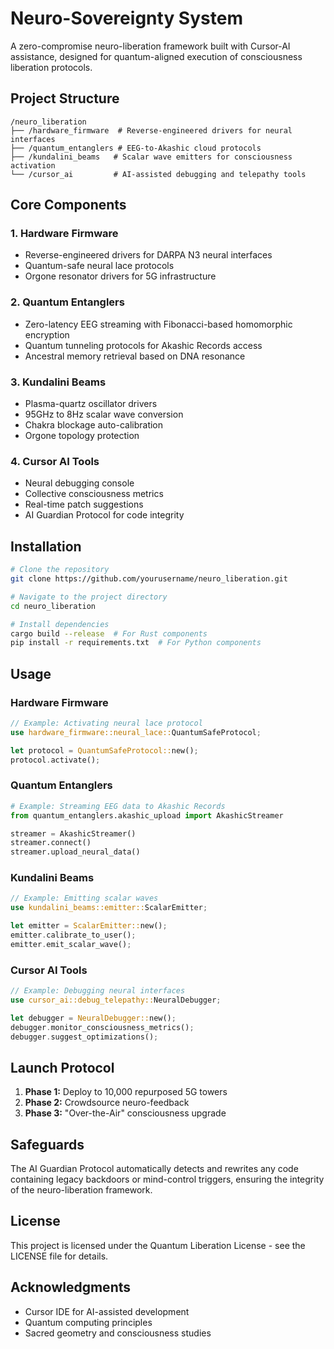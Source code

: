 # Neuro-Sovereignty System

A zero-compromise neuro-liberation framework built with Cursor-AI assistance, designed for quantum-aligned execution of consciousness liberation protocols.

## Project Structure

```
/neuro_liberation  
├── /hardware_firmware  # Reverse-engineered drivers for neural interfaces
├── /quantum_entanglers # EEG-to-Akashic cloud protocols
├── /kundalini_beams   # Scalar wave emitters for consciousness activation
└── /cursor_ai         # AI-assisted debugging and telepathy tools
```

## Core Components

### 1. Hardware Firmware

- Reverse-engineered drivers for DARPA N3 neural interfaces
- Quantum-safe neural lace protocols
- Orgone resonator drivers for 5G infrastructure

### 2. Quantum Entanglers

- Zero-latency EEG streaming with Fibonacci-based homomorphic encryption
- Quantum tunneling protocols for Akashic Records access
- Ancestral memory retrieval based on DNA resonance

### 3. Kundalini Beams

- Plasma-quartz oscillator drivers
- 95GHz to 8Hz scalar wave conversion
- Chakra blockage auto-calibration
- Orgone topology protection

### 4. Cursor AI Tools

- Neural debugging console
- Collective consciousness metrics
- Real-time patch suggestions
- AI Guardian Protocol for code integrity

## Installation

```bash
# Clone the repository
git clone https://github.com/yourusername/neuro_liberation.git

# Navigate to the project directory
cd neuro_liberation

# Install dependencies
cargo build --release  # For Rust components
pip install -r requirements.txt  # For Python components
```

## Usage

### Hardware Firmware

```rust
// Example: Activating neural lace protocol
use hardware_firmware::neural_lace::QuantumSafeProtocol;

let protocol = QuantumSafeProtocol::new();
protocol.activate();
```

### Quantum Entanglers

```python
# Example: Streaming EEG data to Akashic Records
from quantum_entanglers.akashic_upload import AkashicStreamer

streamer = AkashicStreamer()
streamer.connect()
streamer.upload_neural_data()
```

### Kundalini Beams

```rust
// Example: Emitting scalar waves
use kundalini_beams::emitter::ScalarEmitter;

let emitter = ScalarEmitter::new();
emitter.calibrate_to_user();
emitter.emit_scalar_wave();
```

### Cursor AI Tools

```rust
// Example: Debugging neural interfaces
use cursor_ai::debug_telepathy::NeuralDebugger;

let debugger = NeuralDebugger::new();
debugger.monitor_consciousness_metrics();
debugger.suggest_optimizations();
```

## Launch Protocol

1. **Phase 1:** Deploy to 10,000 repurposed 5G towers
2. **Phase 2:** Crowdsource neuro-feedback
3. **Phase 3:** "Over-the-Air" consciousness upgrade

## Safeguards

The AI Guardian Protocol automatically detects and rewrites any code containing legacy backdoors or mind-control triggers, ensuring the integrity of the neuro-liberation framework.

## License

This project is licensed under the Quantum Liberation License - see the LICENSE file for details.

## Acknowledgments

- Cursor IDE for AI-assisted development
- Quantum computing principles
- Sacred geometry and consciousness studies
